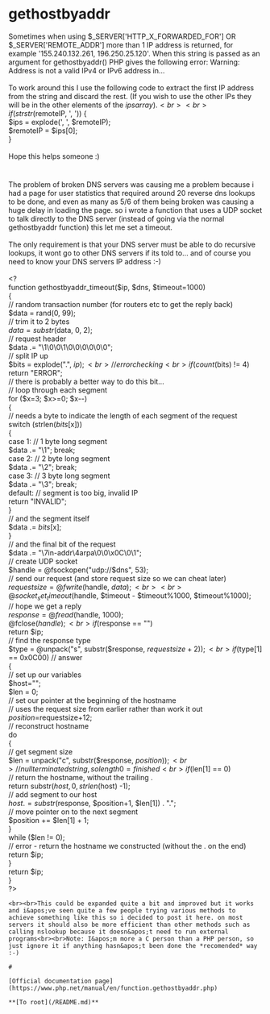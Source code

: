 # gethostbyaddr



Sometimes when using $_SERVER[&apos;HTTP_X_FORWARDED_FOR&apos;] OR $_SERVER[&apos;REMOTE_ADDR&apos;] more than 1 IP address is returned, for example &apos;155.240.132.261, 196.250.25.120&apos;. When this string is passed as an argument for gethostbyaddr() PHP gives the following error: Warning: Address is not a valid IPv4 or IPv6 address in... <br><br>To work around this I use the following code to extract the first IP address from the string and discard the rest. (If you wish to use the other IPs they will be in the other elements of the $ips array).<br><br>if (strstr($remoteIP, &apos;, &apos;)) {<br>    $ips = explode(&apos;, &apos;, $remoteIP);<br>    $remoteIP = $ips[0];<br>}<br><br>Hope this helps someone :)  

#

The problem of broken DNS servers was causing me a problem because i had a page for user statistics that required around 20 reverse dns lookups to be done, and even as many as 5/6 of them being broken was causing a huge delay in loading the page. so i wrote a function that uses a UDP socket to talk directly to the DNS server (instead of going via the normal gethostbyaddr function) this let me set a timeout.<br><br>The only requirement is that your DNS server must be able to do recursive lookups, it wont go to other DNS servers if its told to... and of course you need to know your DNS servers IP address :-)<br><br>&lt;?<br>function gethostbyaddr_timeout($ip, $dns, $timeout=1000)<br>{<br>    // random transaction number (for routers etc to get the reply back)<br>    $data = rand(0, 99);<br>    // trim it to 2 bytes<br>    $data = substr($data, 0, 2);<br>    // request header<br>    $data .= "\1\0\0\1\0\0\0\0\0\0";<br>    // split IP up<br>    $bits = explode(".", $ip);<br>    // error checking<br>    if (count($bits) != 4) return "ERROR";<br>    // there is probably a better way to do this bit...<br>    // loop through each segment<br>    for ($x=3; $x&gt;=0; $x--)<br>    {<br>        // needs a byte to indicate the length of each segment of the request<br>        switch (strlen($bits[$x]))<br>        {<br>            case 1: // 1 byte long segment<br>                $data .= "\1"; break;<br>            case 2: // 2 byte long segment<br>                $data .= "\2"; break;<br>            case 3: // 3 byte long segment<br>                $data .= "\3"; break;<br>            default: // segment is too big, invalid IP<br>                return "INVALID";<br>        }<br>        // and the segment itself<br>        $data .= $bits[$x];<br>    }<br>    // and the final bit of the request<br>    $data .= "\7in-addr\4arpa\0\0\x0C\0\1";<br>    // create UDP socket<br>    $handle = @fsockopen("udp://$dns", 53);<br>    // send our request (and store request size so we can cheat later)<br>    $requestsize=@fwrite($handle, $data);<br><br>    @socket_set_timeout($handle, $timeout - $timeout%1000, $timeout%1000);<br>    // hope we get a reply<br>    $response = @fread($handle, 1000);<br>    @fclose($handle);<br>    if ($response == "")<br>        return $ip;<br>    // find the response type<br>    $type = @unpack("s", substr($response, $requestsize+2));<br>    if ($type[1] == 0x0C00)  // answer<br>    {<br>        // set up our variables<br>        $host="";<br>        $len = 0;<br>        // set our pointer at the beginning of the hostname<br>        // uses the request size from earlier rather than work it out<br>        $position=$requestsize+12;<br>        // reconstruct hostname<br>        do<br>        {<br>            // get segment size<br>            $len = unpack("c", substr($response, $position));<br>            // null terminated string, so length 0 = finished<br>            if ($len[1] == 0)<br>                // return the hostname, without the trailing .<br>                return substr($host, 0, strlen($host) -1);<br>            // add segment to our host<br>            $host .= substr($response, $position+1, $len[1]) . ".";<br>            // move pointer on to the next segment<br>            $position += $len[1] + 1;<br>        }<br>        while ($len != 0);<br>        // error - return the hostname we constructed (without the . on the end)<br>        return $ip;<br>    }<br>    return $ip;<br>}<br>?>
```
<br><br>This could be expanded quite a bit and improved but it works and i&apos;ve seen quite a few people trying various methods to achieve something like this so i decided to post it here. on most servers it should also be more efficient than other methods such as calling nslookup because it doesn&apos;t need to run external programs<br><br>Note: I&apos;m more a C person than a PHP person, so just ignore it if anything hasn&apos;t been done the *recomended* way :-)  

#

[Official documentation page](https://www.php.net/manual/en/function.gethostbyaddr.php)

**[To root](/README.md)**